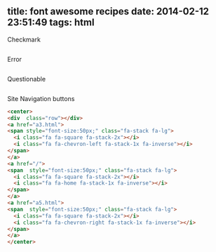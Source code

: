 title: font awesome recipes
date: 2014-02-12 23:51:49
tags: html
---


Checkmark
``` html


```

Error
```html

```

Questionable
```html

```

Site Navigation buttons
```html
<center>
<div  class="row"></div>
<a href="a3.html">
<span style="font-size:50px;" class="fa-stack fa-lg">
  <i class="fa fa-square fa-stack-2x"></i>
  <i class="fa fa-chevron-left fa-stack-1x fa-inverse"></i>
</span>
</a>
<a href="/">
<span  style="font-size:50px;" class="fa-stack fa-lg">
  <i class="fa fa-square fa-stack-2x"></i>
  <i class="fa fa-home fa-stack-1x fa-inverse"></i>
</span>
</a>
<a href="a5.html">
<span  style="font-size:50px;" class="fa-stack fa-lg">
  <i class="fa fa-square fa-stack-2x"></i>
  <i class="fa fa-chevron-right fa-stack-1x fa-inverse"></i>
</span>
</a>
</center>
```

